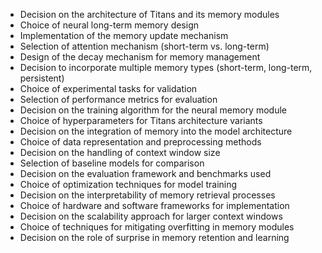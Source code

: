 - Decision on the architecture of Titans and its memory modules
- Choice of neural long-term memory design
- Implementation of the memory update mechanism
- Selection of attention mechanism (short-term vs. long-term)
- Design of the decay mechanism for memory management
- Decision to incorporate multiple memory types (short-term, long-term, persistent)
- Choice of experimental tasks for validation
- Selection of performance metrics for evaluation
- Decision on the training algorithm for the neural memory module
- Choice of hyperparameters for Titans architecture variants
- Decision on the integration of memory into the model architecture
- Choice of data representation and preprocessing methods
- Decision on the handling of context window size
- Selection of baseline models for comparison
- Decision on the evaluation framework and benchmarks used
- Choice of optimization techniques for model training
- Decision on the interpretability of memory retrieval processes
- Choice of hardware and software frameworks for implementation
- Decision on the scalability approach for larger context windows
- Choice of techniques for mitigating overfitting in memory modules
- Decision on the role of surprise in memory retention and learning